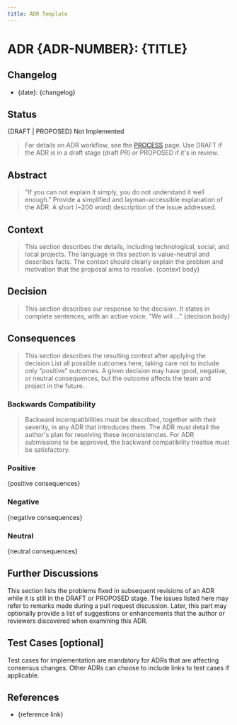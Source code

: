 ```yaml
---
title: ADR Template
---
```


# ADR {ADR-NUMBER}: {TITLE}

## Changelog

- {date}: {changelog}

## Status

{DRAFT | PROPOSED} Not Implemented

> For details on ADR workflow, see the [PROCESS](./PROCESS.md#adr-status) page.
> Use DRAFT if the ADR is in a draft stage (draft PR) or PROPOSED if it's in review.

## Abstract

> "If you can not explain it simply, you do not understand it well enough." Provide a simplified and layman-accessible explanation of the ADR.
> A short (~200 word) description of the issue addressed.

## Context

> This section describes the details, including technological, social, and local projects. The language in this section is value-neutral and describes facts. The context should clearly explain the problem and motivation that the proposal aims to resolve.
> {context body}

## Decision

> This section describes our response to the decision. It states in complete sentences, with an active voice. "We will ..."
> {decision body}

## Consequences

> This section describes the resulting context after applying the decision List all possible outcomes here, taking care not to include only "positive" outcomes. A given decision may have good, negative, or neutral consequences, but the outcome affects the team and project in the future.

### Backwards Compatibility

> Backward incompatibilities must be described, together with their severity, in any ADR that introduces them. The ADR must detail the author's plan for resolving these inconsistencies. For ADR submissions to be approved, the backward compatibility treatise must be satisfactory.

### Positive

{positive consequences}

### Negative

{negative consequences}

### Neutral

{neutral consequences}

## Further Discussions

This section lists the problems fixed in subsequent revisions of an ADR while it is still in the DRAFT or PROPOSED stage. The issues listed here may refer to remarks made during a pull request discussion.
Later, this part may optionally provide a list of suggestions or enhancements that the author or reviewers discovered when examining this ADR.

## Test Cases [optional]

Test cases for implementation are mandatory for ADRs that are affecting consensus changes. Other ADRs can choose to include links to test cases if applicable.

## References

- {reference link}

